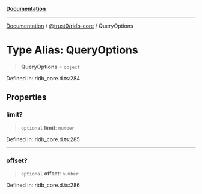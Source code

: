 [**Documentation**](../../../README.md)

***

[Documentation](../../../packages.md) / [@trust0/ridb-core](../README.md) / QueryOptions

# Type Alias: QueryOptions

> **QueryOptions** = `object`

Defined in: ridb\_core.d.ts:284

## Properties

### limit?

> `optional` **limit**: `number`

Defined in: ridb\_core.d.ts:285

***

### offset?

> `optional` **offset**: `number`

Defined in: ridb\_core.d.ts:286
